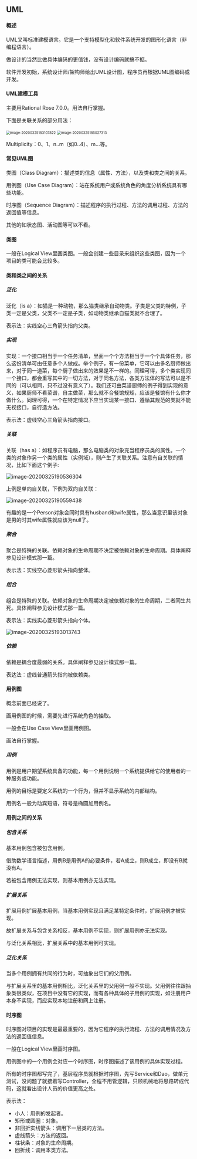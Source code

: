 ## UML

#### 概述

UML又叫标准建模语言。它是一个支持模型化和软件系统开发的图形化语言（非编程语言）。

做设计的当然比做具体编码的更值钱，没有设计编码就搞不掂。

软件开发初始，系统设计师/架构师给出UML设计图，程序员再根据UML图编码或开发。

#### UML建模工具

主要用Rational Rose 7.0.0。用法自行掌握。

下面是关联关系的部分用法：

<img src="UML.assets/image-20200325183107822.png" alt="image-20200325183107822" style="zoom: 67%;" />

<img src="UML.assets/image-20200325185027313.png" alt="image-20200325185027313" style="zoom:67%;" />

Multiplicity：0、1、n..m（如0..4）、m...等。

#### 常见UML图

类图（Class Diagram）：描述类的信息（属性、方法），以及类和类之间的关系。

用例图（Use Case Diagram）：站在系统用户或系统角色的角度分析系统具有哪些功能。

时序图（Sequence Diagram）：描述程序的执行过程、方法的调用过程、方法的返回值等信息。

其他的如状态图、活动图等可以不看。

#### 类图

一般在Logical View里画类图。一般会创建一些目录来组织这些类图，因为一个项目的类可能会比较多。

#### 类和类之间的关系

##### 泛化

泛化（is a）：如猫是一种动物，那么猫类继承自动物类。子类是父类的特例，子类一定是父类，父类不一定是子类，如动物类继承自猫类就不合理了。

表示法：实线空心三角箭头指向父类。

##### 实现

实现：一个接口相当于一个任务清单，里面一个个方法相当于一个个具体任务，那么这份清单可由任意多个人做成。举个例子，有一份菜单，它可以由多名厨师做出来，对于同一道菜，每个厨子做出来的效果是不一样的。同理可得，多个类实现同一个接口，都会重写其中的一切方法，对于同名方法，各类方法体的写法可以是不同的（可以相同，只不过没有意义了）。我们还可由菜谱厨师的例子得到实现的意义，如果厨师不看菜谱，自主做菜，那么就不合餐馆规矩，应该是餐馆有什么你才做什么。同理可得，一个在特定情况下应当实现某一接口、遵循其规范的类就不能无视接口，自行造方法。

表示法：虚线空心三角箭头指向接口。

##### 关联

关联（has a）：如程序员有电脑，那么电脑类的对象充当程序员类的属性。一个类的对象作另一个类的属性（实例域），则产生了关联关系。注意有自关联的情况，比如下面这个例子:

![image-20200325190536304](UML.assets/image-20200325190536304.png)

上例是单向自关联，下例为双向自关联：

![image-20200325190559438](UML.assets/image-20200325190559438.png)

有趣的是一个Person对象会同时具有husband和wife属性，那么当意识里该对象是男的时其wife属性就应该为null了。

##### 聚合

聚合是特殊的关联。依赖对象的生命周期不决定被依赖对象的生命周期。具体阐释参见设计模式那一篇。

表示法：实线空心菱形箭头指向整体。

##### 组合

组合是特殊的关联。依赖对象的生命周期决定被依赖对象的生命周期，二者同生共死。具体阐释参见设计模式那一篇。

表示法：实线实心菱形箭头指向个体。

![image-20200325193013743](UML.assets/image-20200325193013743.png)

##### 依赖

依赖是耦合度最弱的关系。具体阐释参见设计模式那一篇。

表达法：虚线普通箭头指向被依赖类。

#### 用例图

概念前面已经说了。

画用例图的时候，需要先进行系统角色的抽取。

一般会在Use Case View里画用例图。

画法自行掌握。

##### 用例

用例是用户期望系统具备的功能，每一个用例说明一个系统提供给它的使用者的一种服务或功能。

用例的目标是要定义系统的一个行为，但并不显示系统的内部结构。

用例名一般为动宾短语，符号是椭圆加用例名。

#### 用例之间的关系

##### 包含关系

基本用例包含被包含用例。

借助数学语言描述，用例B是用例A的必要条件，若A成立，则B成立，即没有B就没有A。

若被包含用例无法实现，则基本用例亦无法实现。

##### 扩展关系

扩展用例扩展基本用例，当基本用例实现且满足某特定条件时，扩展用例才被实现。

故扩展关系与包含关系相反，基本用例不实现，则扩展用例亦无法实现。

与泛化关系相比，扩展关系中的基本用例可实现。

##### 泛化关系

当多个用例拥有共同的行为时，可抽象出它们的父用例。

与扩展关系里的基本用例相比，泛化关系里的父用例一般不实现。父用例往往跟抽象类很类似，在项目中没有它的实现，而有各种具体的子用例的实现，如注册用户本身不实现，而应实现本地注册和网上注册。

#### 时序图

时序图对项目的实现是最最重要的，因为它程序的执行流程、方法的调用情况及方法的返回值信息。

一般在Logical View里画时序图。

用例图中的一个用例会对应一个时序图，时序图描述了该用例的具体实现过程。

所有的时序图都写完了，基层程序员就根据时序图，先写Service和Dao，做单元测试，没问题了就接着写Controller，全程不用管逻辑，只顾机械地将思路转成代码，这就看出设计人员的价值更高之处。

表示法：

- 小人：用例的发起者。
- 矩形或圆圈：对象。
- 非回折实线箭头：调用下一层类的方法。
- 虚线箭头：方法的返回。
- 柱状条：对象的生命周期。
- 回折线：调用本类方法。

